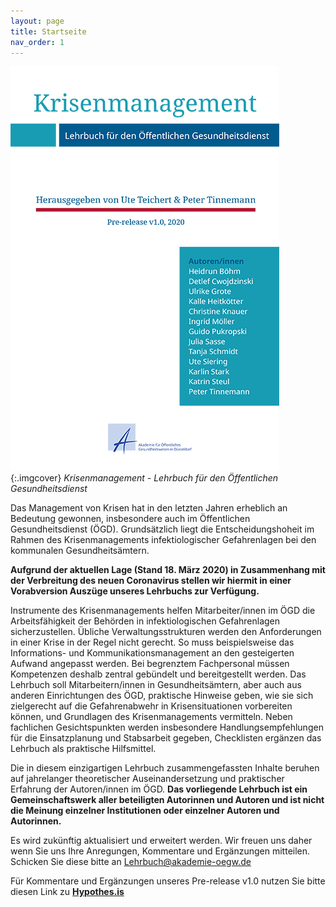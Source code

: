 ```yaml
---
layout: page
title: Startseite
nav_order: 1
---
```


![Krisenmanagement Buch](images/krisenmanagment.png "Krisenmanagement Buch"){:.imgcover}
*Krisenmanagement - Lehrbuch für den Öffentlichen Gesundheitsdienst*

Das Management von Krisen hat in den letzten Jahren erheblich an
Bedeutung gewonnen, insbesondere auch im Öffentlichen Gesundheitsdienst
(ÖGD). Grundsätzlich liegt die Entscheidungshoheit im Rahmen des
Krisenmanagements infektiologischer Gefahrenlagen bei den kommunalen
Gesundheitsämtern.

**Aufgrund der aktuellen Lage (Stand 18. März 2020) in Zusammenhang mit
der Verbreitung des neuen Coronavirus stellen wir hiermit in einer
Vorabversion Auszüge unseres Lehrbuchs zur Verfügung.**

Instrumente des Krisenmanagements helfen Mitarbeiter/innen im ÖGD die
Arbeitsfähigkeit der Behörden in infektiologischen Gefahrenlagen
sicherzustellen. Übliche Verwaltungsstrukturen werden den Anforderungen
in einer Krise in der Regel nicht gerecht. So muss beispielsweise das
Informations- und Kommunikationsmanagement an den gesteigerten Aufwand
angepasst werden. Bei begrenztem Fachpersonal müssen Kompetenzen deshalb
zentral gebündelt und bereitgestellt werden. Das Lehrbuch soll
Mitarbeitern/innen in Gesundheitsämtern, aber auch aus anderen
Einrichtungen des ÖGD, praktische Hinweise geben, wie sie sich
zielgerecht auf die Gefahrenabwehr in Krisensituationen vorbereiten
können, und Grundlagen des Krisenmanagements vermitteln. Neben
fachlichen Gesichtspunkten werden insbesondere Handlungsempfehlungen für
die Einsatzplanung und Stabsarbeit gegeben, Checklisten ergänzen das
Lehrbuch als praktische Hilfsmittel.

Die in diesem einzigartigen Lehrbuch zusammengefassten Inhalte beruhen
auf jahrelanger theoretischer Auseinandersetzung und praktischer
Erfahrung der Autoren/innen im ÖGD. **Das vorliegende Lehrbuch ist ein
Gemeinschaftswerk aller beteiligten Autorinnen und Autoren und ist nicht
die Meinung einzelner Institutionen oder einzelner Autoren und
Autorinnen.**

Es wird zukünftig aktualisiert und erweitert werden. Wir freuen uns
daher wenn Sie uns Ihre Anregungen, Kommentare und Ergänzungen
mitteilen. Schicken Sie diese bitte an Lehrbuch@akademie-oegw.de

Für Kommentare und Ergänzungen unseres Pre-release v1.0 nutzen Sie bitte
diesen Link zu
**[Hypothes.is](https://doi.org/10.25815/h0ec-f967 "https://doi.org/10.25815/h0ec-f967")**
